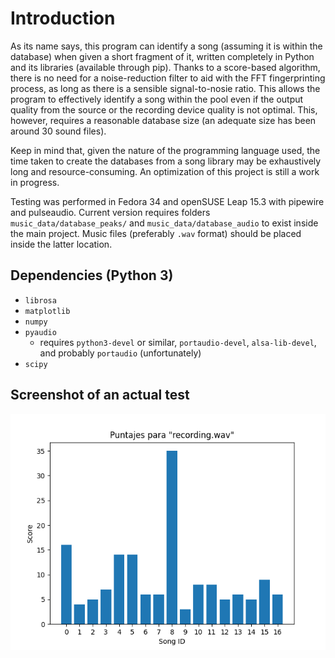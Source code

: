 # Introduction

As its name says, this program can identify a song (assuming it is within the database) when given a short fragment of it, written completely in Python and its libraries (available through pip). Thanks to a score-based algorithm, there is no need for a noise-reduction filter to aid with the FFT fingerprinting process, as long as there is a sensible signal-to-nosie ratio. This allows the program to effectively identify a song within the pool even if the output quality from the source or the recording device quality is not optimal. This, however, requires a reasonable database size (an adequate size has been around 30 sound files).

Keep in mind that, given the nature of the programming language used, the time taken to create the databases from a song library may be exhaustively long and resource-consuming. An optimization of this project is still a work in progress.

Testing was performed in Fedora 34 and openSUSE Leap 15.3 with pipewire and pulseaudio. Current version requires folders `music_data/database_peaks/` and `music_data/database_audio` to exist inside the main project. Music files (preferably `.wav` format) should be placed inside the latter location.

## Dependencies (Python 3)

* `librosa`
* `matplotlib`
* `numpy`
* `pyaudio`
  * requires `python3-devel` or similar, `portaudio-devel`, `alsa-lib-devel`, and probably `portaudio` (unfortunately)
* `scipy`

## Screenshot of an actual test

<p align="center">
  <img src="fig1.png" alt="Figure_1">
</p>
